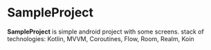# SampleProject

**SampleProject** is simple android project with some screens. 
stack of technologies:
Kotlin, MVVM, Coroutines, Flow, Room, Realm, Koin